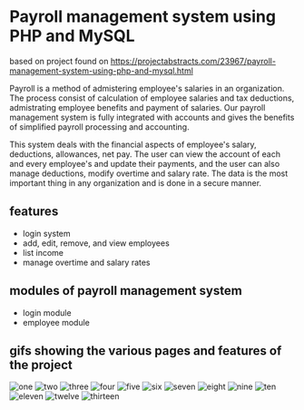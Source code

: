 # Payroll management system using PHP and MySQL

based on project found on https://projectabstracts.com/23967/payroll-management-system-using-php-and-mysql.html

Payroll is a method of admistering employee's salaries in an organization.  The process consist of calculation of employee salaries and tax deductions, admistrating employee benefits and payment of salaries.  Our payroll management system is fully integrated with accounts and gives the benefits of simplified payroll processing and accounting.

This system deals with the financial aspects of employee's salary, deductions, allowances, net pay.  The user can view the account of each and every employee's and update their payments, and the user can also manage deductions, modify overtime and salary rate.  The data is the most important thing in any organization and is done in a secure manner.

## features
* login system
* add, edit, remove, and view employees
* list income
* manage overtime and salary rates

## modules of payroll management system
* login module
* employee module

## gifs showing the various pages and features of the project

![one](https://gfycat.com/TiredDearCaracal)
![two](https://gfycat.com/WildPassionateGiantschnauzer)
![three](https://gfycat.com/UntimelyNaughtyArchaeocete)
![four](https://gfycat.com/ExcellentFittingBirdofparadise)
![five](https://gfycat.com/ClearcutCarefulAlabamamapturtle)
![six](https://gfycat.com/ReflectingObviousHummingbird)
![seven](https://gfycat.com/FinishedPerfectEastsiberianlaika)
![eight](https://gfycat.com/TangibleImprobableEastsiberianlaika)
![nine](https://gfycat.com/SmartAmbitiousDikkops)
![ten](https://gfycat.com/LeanHarmlessEland)
![eleven](https://gfycat.com/ElaborateHonestFly)
![twelve](https://gfycat.com/CautiousEdibleFlatfish)
![thirteen](https://gfycat.com/FarflungSameHound)
